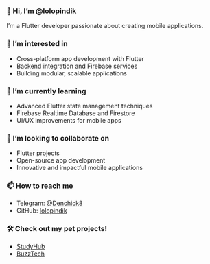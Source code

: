 ### 👋 Hi, I’m @lolopindik 
I’m a Flutter developer passionate about creating mobile applications.

### 👀 I’m interested in
- Cross-platform app development with Flutter
- Backend integration and Firebase services
- Building modular, scalable applications

### 🌱 I’m currently learning
- Advanced Flutter state management techniques
- Firebase Realtime Database and Firestore
- UI/UX improvements for mobile apps

### 💞️ I’m looking to collaborate on
- Flutter projects
- Open-source app development
- Innovative and impactful mobile applications

### 📫 How to reach me
- Telegram: [@Denchick8](https://t.me/Denchick8)
- GitHub: [lolopindik](https://github.com/lolopindik)

### 🛠 Check out my pet projects!
- [StudyHub](https://github.com/lolopindik/StudyHub)
- [BuzzTech](https://github.com/lolopindik/ToDoList)
